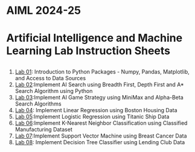 # AIML 2024-25
# Artificial Intelligence and Machine Learning Lab Instruction Sheets
##
1. [Lab 01](https://github.com/NelliRishitha/AIML-2025/blob/main/lab01.ipynb): Introduction to Python Packages - Numpy, Pandas, Matplotlib, and Access to Data Sources  
2. [Lab 02](https://github.com/NelliRishitha/AIML-2025/blob/main/Lab_02.ipynb):Implement AI Search using Breadth First, Depth First and A* Search Algorithm using Python 
3. [Lab 03](https://github.com/NelliRishitha/AIML-2025/blob/main/lab%2003.ipynb):Implement AI Game Strategy using MiniMax and Alpha-Beta Search Algorithms
4. [Lab 04](https://github.com/NelliRishitha/AIML-2025/blob/main/Lab%2004.ipynb): Implement Linear Regression using Boston Housing Data
5. [Lab 05](https://github.com/NelliRishitha/AIML-2025/blob/main/Lab_05.ipynb):Implement Logistic Regression using Titanic Ship Data
6. [Lab 06](https://github.com/NelliRishitha/AIML-2025/blob/main/Lab_06.ipynb):Implement K-Nearest Neighbor Classification using Classified Manufacturing Dataset
7. [Lab 07](https://github.com/NelliRishitha/AIML-2025/blob/main/Lab%2007.ipynb):Implement Support Vector Machine using Breast Cancer Data
8. [Lab 08](https://github.com/NelliRishitha/AIML-2025/blob/main/Lab_08.ipynb): Implement Decision Tree Classifier using Lending Club Data
